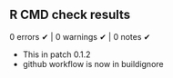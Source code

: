 ## R CMD check results

0 errors ✔ | 0 warnings ✔ | 0 notes ✔

* This in patch 0.1.2
* github workflow is now in buildignore
